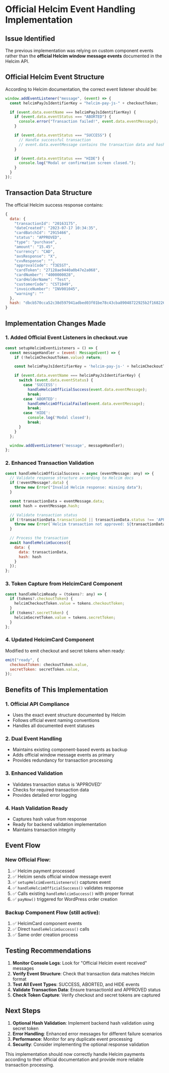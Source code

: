# Official Helcim Event Handling Implementation

## Issue Identified

The previous implementation was relying on custom component events rather than the **official Helcim window message events** documented in the Helcim API.

## Official Helcim Event Structure

According to Helcim documentation, the correct event listener should be:

```javascript
window.addEventListener("message", (event) => {
  const helcimPayJsIdentifierKey = "helcim-pay-js-" + checkoutToken;

  if (event.data.eventName === helcimPayJsIdentifierKey) {
    if (event.data.eventStatus === "ABORTED") {
      console.error("Transaction failed!", event.data.eventMessage);
    }

    if (event.data.eventStatus === "SUCCESS") {
      // Handle successful transaction
      // event.data.eventMessage contains the transaction data and hash
    }

    if (event.data.eventStatus === "HIDE") {
      console.log("Modal or confirmation screen closed.");
    }
  }
});
```

## Transaction Data Structure

The official Helcim success response contains:

```javascript
{
  data: {
    "transactionId": "20163175",
    "dateCreated": "2023-07-17 10:34:35",
    "cardBatchId": "2915466",
    "status": "APPROVED",
    "type": "purchase",
    "amount": "15.45",
    "currency": "CAD",
    "avsResponse": "X",
    "cvvResponse": "",
    "approvalCode": "T3E5ST",
    "cardToken": "27128ae9440a0b47e2a068",
    "cardNumber": "4000000028",
    "cardHolderName": "Test",
    "customerCode": "CST1049",
    "invoiceNumber": "INV001045",
    "warning": ""
  },
  hash: "dbcb570cca52c38d597941adbed03f01be78c43cba89048722925b2f168226a9"
}
```

## Implementation Changes Made

### 1. **Added Official Event Listeners in checkout.vue**

```javascript
const setupHelcimEventListeners = () => {
  const messageHandler = (event: MessageEvent) => {
    if (!helcimCheckoutToken.value) return;

    const helcimPayJsIdentifierKey = 'helcim-pay-js-' + helcimCheckoutToken.value;

    if (event.data.eventName === helcimPayJsIdentifierKey) {
      switch (event.data.eventStatus) {
        case 'SUCCESS':
          handleHelcimOfficialSuccess(event.data.eventMessage);
          break;
        case 'ABORTED':
          handleHelcimOfficialFailed(event.data.eventMessage);
          break;
        case 'HIDE':
          console.log('Modal closed');
          break;
      }
    }
  };

  window.addEventListener('message', messageHandler);
};
```

### 2. **Enhanced Transaction Validation**

```javascript
const handleHelcimOfficialSuccess = async (eventMessage: any) => {
  // Validate response structure according to Helcim docs
  if (!eventMessage?.data) {
    throw new Error("Invalid Helcim response: missing data");
  }

  const transactionData = eventMessage.data;
  const hash = eventMessage.hash;

  // Validate transaction status
  if (!transactionData.transactionId || transactionData.status !== 'APPROVED') {
    throw new Error(`Helcim transaction not approved: ${transactionData.status}`);
  }

  // Process the transaction
  await handleHelcimSuccess({
    data: {
      data: transactionData,
      hash: hash
    }
  });
};
```

### 3. **Token Capture from HelcimCard Component**

```javascript
const handleHelcimReady = (tokens?: any) => {
  if (tokens?.checkoutToken) {
    helcimCheckoutToken.value = tokens.checkoutToken;
  }
  if (tokens?.secretToken) {
    helcimSecretToken.value = tokens.secretToken;
  }
};
```

### 4. **Updated HelcimCard Component**

Modified to emit checkout and secret tokens when ready:

```javascript
emit("ready", {
  checkoutToken: checkoutToken.value,
  secretToken: secretToken.value,
});
```

## Benefits of This Implementation

### 1. **Official API Compliance**

- Uses the exact event structure documented by Helcim
- Follows official event naming conventions
- Handles all documented event statuses

### 2. **Dual Event Handling**

- Maintains existing component-based events as backup
- Adds official window message events as primary
- Provides redundancy for transaction processing

### 3. **Enhanced Validation**

- Validates transaction status is 'APPROVED'
- Checks for required transaction data
- Provides detailed error logging

### 4. **Hash Validation Ready**

- Captures hash value from response
- Ready for backend validation implementation
- Maintains transaction integrity

## Event Flow

### New Official Flow:

1. ✅ Helcim payment processed
2. ✅ Helcim sends official window message event
3. ✅ `setupHelcimEventListeners()` captures event
4. ✅ `handleHelcimOfficialSuccess()` validates response
5. ✅ Calls existing `handleHelcimSuccess()` with proper format
6. ✅ `payNow()` triggered for WordPress order creation

### Backup Component Flow (still active):

1. ✅ HelcimCard component events
2. ✅ Direct `handleHelcimSuccess()` calls
3. ✅ Same order creation process

## Testing Recommendations

1. **Monitor Console Logs**: Look for "Official Helcim event received" messages
2. **Verify Event Structure**: Check that transaction data matches Helcim format
3. **Test All Event Types**: SUCCESS, ABORTED, and HIDE events
4. **Validate Transaction Data**: Ensure transactionId and APPROVED status
5. **Check Token Capture**: Verify checkout and secret tokens are captured

## Next Steps

1. **Optional Hash Validation**: Implement backend hash validation using secret token
2. **Error Handling**: Enhanced error messages for different failure scenarios
3. **Performance**: Monitor for any duplicate event processing
4. **Security**: Consider implementing the optional response validation

This implementation should now correctly handle Helcim payments according to their official documentation and provide more reliable transaction processing.
